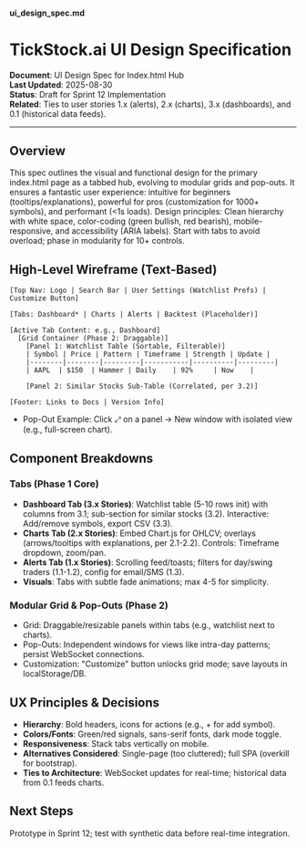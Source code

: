 #### ui_design_spec.md

# TickStock.ai UI Design Specification

**Document**: UI Design Spec for Index.html Hub  
**Last Updated**: 2025-08-30  
**Status**: Draft for Sprint 12 Implementation  
**Related**: Ties to user stories 1.x (alerts), 2.x (charts), 3.x (dashboards), and 0.1 (historical data feeds).

---

## Overview
This spec outlines the visual and functional design for the primary index.html page as a tabbed hub, evolving to modular grids and pop-outs. It ensures a fantastic user experience: intuitive for beginners (tooltips/explanations), powerful for pros (customization for 1000+ symbols), and performant (<1s loads). Design principles: Clean hierarchy with white space, color-coding (green bullish, red bearish), mobile-responsive, and accessibility (ARIA labels). Start with tabs to avoid overload; phase in modularity for 10+ controls.

## High-Level Wireframe (Text-Based)
```
[Top Nav: Logo | Search Bar | User Settings (Watchlist Prefs) | Customize Button]

[Tabs: Dashboard* | Charts | Alerts | Backtest (Placeholder)]

[Active Tab Content: e.g., Dashboard]
  [Grid Container (Phase 2: Draggable)]
    [Panel 1: Watchlist Table (Sortable, Filterable)]
    | Symbol | Price | Pattern | Timeframe | Strength | Update |
    |--------|--------|---------|-----------|----------|---------|
    | AAPL  | $150  | Hammer | Daily    | 92%     | Now    |

    [Panel 2: Similar Stocks Sub-Table (Correlated, per 3.2)]

[Footer: Links to Docs | Version Info]
```
- Pop-Out Example: Click ⤢ on a panel → New window with isolated view (e.g., full-screen chart).

## Component Breakdowns
### Tabs (Phase 1 Core)
- **Dashboard Tab (3.x Stories)**: Watchlist table (5-10 rows init) with columns from 3.1; sub-section for similar stocks (3.2). Interactive: Add/remove symbols, export CSV (3.3).
- **Charts Tab (2.x Stories)**: Embed Chart.js for OHLCV; overlays (arrows/tooltips with explanations, per 2.1-2.2). Controls: Timeframe dropdown, zoom/pan.
- **Alerts Tab (1.x Stories)**: Scrolling feed/toasts; filters for day/swing traders (1.1-1.2), config for email/SMS (1.3).
- **Visuals**: Tabs with subtle fade animations; max 4-5 for simplicity.

### Modular Grid & Pop-Outs (Phase 2)
- Grid: Draggable/resizable panels within tabs (e.g., watchlist next to charts).
- Pop-Outs: Independent windows for views like intra-day patterns; persist WebSocket connections.
- Customization: "Customize" button unlocks grid mode; save layouts in localStorage/DB.

## UX Principles & Decisions
- **Hierarchy**: Bold headers, icons for actions (e.g., + for add symbol).
- **Colors/Fonts**: Green/red signals, sans-serif fonts, dark mode toggle.
- **Responsiveness**: Stack tabs vertically on mobile.
- **Alternatives Considered**: Single-page (too cluttered); full SPA (overkill for bootstrap).
- **Ties to Architecture**: WebSocket updates for real-time; historical data from 0.1 feeds charts.

## Next Steps
Prototype in Sprint 12; test with synthetic data before real-time integration.
